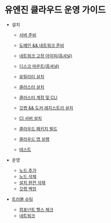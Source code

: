 # 유엔진 클라우드 운영 가이드

- 설치
  - [서버 준비](document/pre-server.md)
  - [도메인 && 네트워크 준비](document/pre-domain.md)
  - [네트워크 고정 아이피(옵셔널)](document/pre-static-ips.md)
  - [디스크 마운트(옵셔널)](document/pre-disk.md)

  - [유틸리티 설치](document/install-util.md)
  - [클러스터 설치](document/install-cluster.md)
  - [클러스터 계정 및 CLI](document/install-cluster-user.md)
  - [깃랩 && 도커 레지스트리 설치](document/install-gitlab.md)
  - [CI 서버 설치](document/install-ci.md)
  - [클라우드 패키지 빌드](document/install-package.md)
  - [클라우드 앱 실행](document/install-package-run.md)
  - [테스트](document/install-test.md)

- 운영
  - [노드 추가](document/op-add-node.md)
  - [노드 삭제](document/op-remove-node.md)
  - [설치 완전 삭제](document/op-uninstall.md)
  - [깃랩 백업](document/op-gitlab-backup.md)
  
- [트러블 슈팅](document/trouble.md)
  - [컴포넌트 헬스 체크](document/trouble-component.md)
  - [네트워크](document/trouble-network.md)  
  



